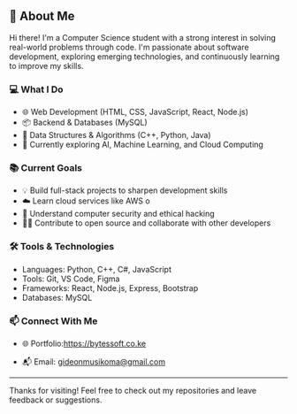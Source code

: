 ## 👋 About Me

Hi there! I'm a Computer Science student with a strong interest in solving real-world problems through code. I'm passionate about software development, exploring emerging technologies,
and continuously learning to improve my skills.

### 💻 What I Do
- 🌐 Web Development (HTML, CSS, JavaScript, React, Node.js)
- 📦 Backend & Databases (MySQL)
- 🧠 Data Structures & Algorithms (C++, Python, Java)
- 🤖 Currently exploring AI, Machine Learning, and Cloud Computing

### 📚 Current Goals
- 💡 Build full-stack projects to sharpen development skills
- ☁️ Learn cloud services like AWS o
- 🔐 Understand computer security and ethical hacking
- 👨‍🎓 Contribute to open source and collaborate with other developers

### 🛠️ Tools & Technologies
- Languages: Python, C++, C#, JavaScript
- Tools: Git, VS Code, Figma
- Frameworks: React, Node.js, Express, Bootstrap
- Databases: MySQL

### 📫 Connect With Me
- 🌐 Portfolio:https://bytessoft.co.ke

- 📬 Email: gideonmusikoma@gmail.com

---

Thanks for visiting! Feel free to check out my repositories and leave feedback or suggestions.
